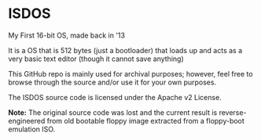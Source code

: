 # ISDOS
My First 16-bit OS, made back in '13

It is a OS that is 512 bytes (just a bootloader) that loads up and acts as a very
basic text editor (though it cannot save anything)

This GitHub repo is mainly used for archival purposes; however, feel free to browse through
the source and/or use it for your own purposes.

The ISDOS source code is licensed under the Apache v2 License. 

**Note:** The original source code was lost and the current result is reverse-engineered from old bootable
floppy image extracted from a floppy-boot emulation ISO. 
